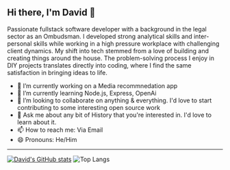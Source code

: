 ## Hi there, I'm David 👋


Passionate fullstack software developer with a background in the legal sector as an Ombudsman. I developed strong analytical skills and inter-personal skills while working in a high pressure workplace with challenging client dynamics. My shift into tech stemmed from a love of building and creating things around the house. The problem-solving process I enjoy in DIY projects translates directly into coding, where I find the same satisfaction in bringing ideas to life.


- 🔭 I’m currently working on a Media recommnedation app
- 🌱 I’m currently learning Node.js, Express, OpenAi
- 👯 I’m looking to collaborate on anything & everything. I'd love to start contributing to some interesting open source work
- 💬 Ask me about any bit of History that you're interested in. I'd love to learn about it.
- 📫 How to reach me: Via Email
- 😄 Pronouns: He/Him
---

[![David's GitHub stats](https://github-readme-stats.vercel.app/api?username=Oggie112&theme=tokyonight)](https://github.com/Oggie112/github-readme-stats)
![Top Langs](https://github-readme-stats.vercel.app/api/top-langs/?username=Oggie112&size_weight=0.5&count_weight=0.5&theme=tokyonight)

